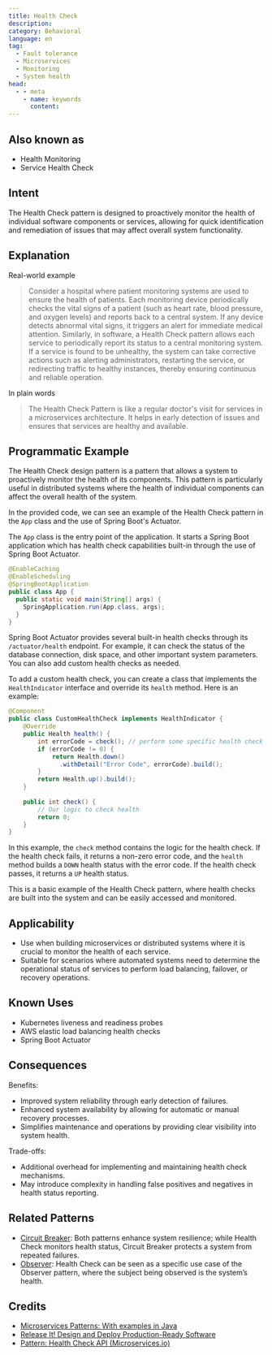 ```yaml
---
title: Health Check
description:
category: Behavioral
language: en
tag:
  - Fault tolerance
  - Microservices
  - Monitoring
  - System health
head:
  - - meta
    - name: keywords
      content:
---
```


## Also known as

* Health Monitoring
* Service Health Check

## Intent

The Health Check pattern is designed to proactively monitor the health of individual software components or services, allowing for quick identification and remediation of issues that may affect overall system functionality.

## Explanation

Real-world example

> Consider a hospital where patient monitoring systems are used to ensure the health of patients. Each monitoring device periodically checks the vital signs of a patient (such as heart rate, blood pressure, and oxygen levels) and reports back to a central system. If any device detects abnormal vital signs, it triggers an alert for immediate medical attention. Similarly, in software, a Health Check pattern allows each service to periodically report its status to a central monitoring system. If a service is found to be unhealthy, the system can take corrective actions such as alerting administrators, restarting the service, or redirecting traffic to healthy instances, thereby ensuring continuous and reliable operation.

In plain words

> The Health Check Pattern is like a regular doctor's visit for services in a microservices architecture. It helps in early detection of issues and ensures that services are healthy and available.

## Programmatic Example

The Health Check design pattern is a pattern that allows a system to proactively monitor the health of its components. This pattern is particularly useful in distributed systems where the health of individual components can affect the overall health of the system.

In the provided code, we can see an example of the Health Check pattern in the `App` class and the use of Spring Boot's Actuator.

The `App` class is the entry point of the application. It starts a Spring Boot application which has health check capabilities built-in through the use of Spring Boot Actuator.

```java
@EnableCaching
@EnableScheduling
@SpringBootApplication
public class App {
  public static void main(String[] args) {
    SpringApplication.run(App.class, args);
  }
}
```

Spring Boot Actuator provides several built-in health checks through its `/actuator/health` endpoint. For example, it can check the status of the database connection, disk space, and other important system parameters. You can also add custom health checks as needed.

To add a custom health check, you can create a class that implements the `HealthIndicator` interface and override its `health` method. Here is an example:

```java
@Component
public class CustomHealthCheck implements HealthIndicator {
    @Override
    public Health health() {
        int errorCode = check(); // perform some specific health check
        if (errorCode != 0) {
            return Health.down()
              .withDetail("Error Code", errorCode).build();
        }
        return Health.up().build();
    }
     
    public int check() {
        // Our logic to check health
        return 0;
    }
}
```

In this example, the `check` method contains the logic for the health check. If the health check fails, it returns a non-zero error code, and the `health` method builds a `DOWN` health status with the error code. If the health check passes, it returns a `UP` health status.

This is a basic example of the Health Check pattern, where health checks are built into the system and can be easily accessed and monitored.

## Applicability

* Use when building microservices or distributed systems where it is crucial to monitor the health of each service.
* Suitable for scenarios where automated systems need to determine the operational status of services to perform load balancing, failover, or recovery operations.

## Known Uses

* Kubernetes liveness and readiness probes
* AWS elastic load balancing health checks
* Spring Boot Actuator

## Consequences

Benefits:

* Improved system reliability through early detection of failures.
* Enhanced system availability by allowing for automatic or manual recovery processes.
* Simplifies maintenance and operations by providing clear visibility into system health.

Trade-offs:

* Additional overhead for implementing and maintaining health check mechanisms.
* May introduce complexity in handling false positives and negatives in health status reporting.

## Related Patterns

* [Circuit Breaker](https://java-design-patterns.com/patterns/circuit-breaker/): Both patterns enhance system resilience; while Health Check monitors health status, Circuit Breaker protects a system from repeated failures.
* [Observer](https://java-design-patterns.com/patterns/observer/): Health Check can be seen as a specific use case of the Observer pattern, where the subject being observed is the system’s health.

## Credits

* [Microservices Patterns: With examples in Java](https://amzn.to/3UyWD5O)
* [Release It! Design and Deploy Production-Ready Software](https://amzn.to/3Uul4kF)
* [Pattern: Health Check API (Microservices.io)](https://microservices.io/patterns/observability/health-check-api.html)
